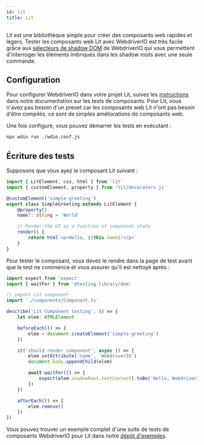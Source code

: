```yaml
---
id: lit
title: Lit
---
```


Lit est une bibliothèque simple pour créer des composants web rapides et légers. Tester les composants web Lit avec WebdriverIO est très facile grâce aux [sélecteurs de shadow DOM](/docs/selectors#deep-selectors) de WebdriverIO qui vous permettent d'interroger les éléments imbriqués dans les shadow roots avec une seule commande.

## Configuration

Pour configurer WebdriverIO dans votre projet Lit, suivez les [instructions](/docs/component-testing#set-up) dans notre documentation sur les tests de composants. Pour Lit, vous n'avez pas besoin d'un preset car les composants web Lit n'ont pas besoin d'être compilés, ce sont de simples améliorations de composants web.

Une fois configuré, vous pouvez démarrer les tests en exécutant :

```sh
npx wdio run ./wdio.conf.js
```

## Écriture des tests

Supposons que vous ayez le composant Lit suivant :

```ts title="./components/Component.ts"
import { LitElement, css, html } from 'lit'
import { customElement, property } from 'lit/decorators.js'

@customElement('simple-greeting')
export class SimpleGreeting extends LitElement {
    @property()
    name?: string = 'World'

    // Render the UI as a function of component state
    render() {
        return html`<p>Hello, ${this.name}!</p>`
    }
}
```

Pour tester le composant, vous devez le rendre dans la page de test avant que le test ne commence et vous assurer qu'il est nettoyé après :

```ts title="lit.test.js"
import expect from 'expect'
import { waitFor } from '@testing-library/dom'

// import Lit component
import './components/Component.ts'

describe('Lit Component testing', () => {
    let elem: HTMLElement

    beforeEach(() => {
        elem = document.createElement('simple-greeting')
    })

    it('should render component', async () => {
        elem.setAttribute('name', 'WebdriverIO')
        document.body.appendChild(elem)

        await waitFor(() => {
            expect(elem.shadowRoot.textContent).toBe('Hello, WebdriverIO!')
        })
    })

    afterEach(() => {
        elem.remove()
    })
})
```

Vous pouvez trouver un exemple complet d'une suite de tests de composants WebdriverIO pour Lit dans notre [dépôt d'exemples](https://github.com/webdriverio/component-testing-examples/tree/main/lit-typescript-vite).